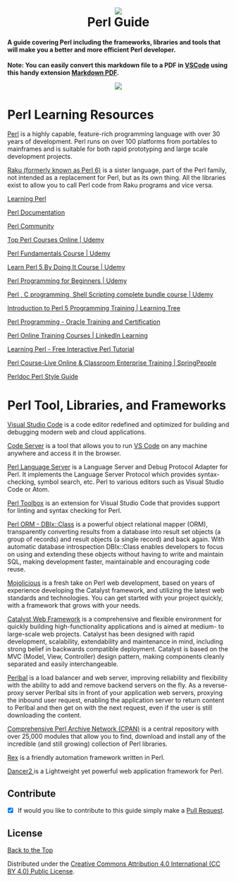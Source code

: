 <h1 align="center">
 <img src="https://user-images.githubusercontent.com/45159366/129494395-32e641a2-0183-405d-913a-43925b97ea2f.png">
  <br />
 Perl Guide
</h1>

#### A guide covering Perl including the frameworks, libraries and tools that will make you a better and more efficient Perl developer.

**Note: You can easily convert this markdown file to a PDF in [VSCode](https://code.visualstudio.com/) using this handy extension [Markdown PDF](https://marketplace.visualstudio.com/items?itemName=yzane.markdown-pdf).**

<p align="center">
 <img src="https://user-images.githubusercontent.com/45159366/129494398-4ce6761d-6da5-4ee7-8dd8-62d9a9fafe90.png">
  <br />
</p>

# Perl Learning Resources

[Perl](https://www.perl.org/) is a highly capable, feature-rich programming language with over 30 years of development. Perl runs on over 100 platforms from portables to mainframes and is suitable for both rapid prototyping and large scale development projects.

[Raku (formerly known as Perl 6)](https://www.perl.org/about.html) is a sister language, part of the Perl family, not intended as a replacement for Perl, but as its own thing. All the libraries exist to allow you to call Perl code from Raku programs and vice versa.

[Learning Perl](https://www.perl.org/learn.html)

[Perl Documentation](https://www.perl.org/docs.html)

[Perl Community](https://www.perl.org/community.html)

[Top Perl Courses Online | Udemy](https://www.udemy.com/topic/perl/)

[Perl Fundamentals Course | Udemy](https://www.udemy.com/course/perl-fundamentals/)

[Learn Perl 5 By Doing It Course | Udemy](https://www.udemy.com/course/perltutorial/)

[Perl Programming for Beginners | Udemy](https://www.udemy.com/course/perl-programming-for-beginners/)

[Perl , C programming, Shell Scripting complete bundle course | Udemy](https://www.udemy.com/course/perl-programming-for-beginners-b/)

[Introduction to Perl 5 Programming Training | Learning Tree](https://www.learningtree.com/courses/431/introductory-perl-5-programming-training/)

[Perl Programming - Oracle Training and Certification](https://education.oracle.com/perl-programming/courP_1278)

[Perl Online Training Courses | LinkedIn Learning](https://www.linkedin.com/learning/topics/perl)

[Learning Perl - Free Interactive Perl Tutorial](https://www.learn-perl.org/)

[Perl Course-Live Online & Classroom Enterprise Training | SpringPeople](https://www.springpeople.com/perl-training)

[Perldoc Perl Style Guide](https://perldoc.perl.org/perldocstyle)

# Perl Tool, Libraries, and Frameworks

[Visual Studio Code](https://code.visualstudio.com/) is a code editor redefined and optimized for building and debugging modern web and cloud applications.

[Code Server](https://coder.com/) is a tool that allows you to run [VS Code](https://code.visualstudio.com/) on any machine anywhere and access it in the browser.

[Perl Language Server](https://marketplace.visualstudio.com/items?itemName=richterger.perl) is a Language Server and Debug Protocol Adapter for Perl. It implements the Language Server Protocol which provides syntax-checking, symbol search, etc. Perl to various editors such as Visual Studio Code or Atom.

[Perl Toolbox](https://marketplace.visualstudio.com/items?itemName=d9705996.perl-toolbox) is an extension for Visual Studio Code that provides support for linting and syntax checking for Perl.

[Perl ORM - DBIx::Class](https://www.perl.org/about/whitepapers/perl-database-orm.html) is a powerful object relational mapper (ORM), transparently converting results from a database into result set objects (a group of records) and result objects (a single record) and back again. With automatic database introspection DBIx::Class enables developers to focus on using and extending these objects without having to write and maintain SQL, making development faster, maintainable and encouraging code reuse.

[Mojolicious](https://mojolicious.org/) is a fresh take on Perl web development, based on years of experience developing the Catalyst framework, and utilizing the latest web standards and technologies. You can get started with your project quickly, with a framework that grows with your needs.

[Catalyst Web Framework](https://www.perl.org/about/whitepapers/perl-webframework.html) is a comprehensive and flexible environment for quickly building high-functionality applications and is aimed at medium- to large-scale web projects. Catalyst has been designed with rapid development, scalability, extendability and maintenance in mind, including strong belief in backwards compatible deployment. Catalyst is based on the MVC (Model, View, Controller) design pattern, making components cleanly separated and easily interchangeable.

[Perlbal](https://metacpan.org/module/Perlbal) is a load balancer and web server, improving reliability and flexibility with the ability to add and remove backend servers on the fly. As a reverse-proxy server Perlbal sits in front of your application web servers, proxying the inbound user request, enabling the application server to return content to Perlbal and then get on with the next request, even if the user is still downloading the content.

[Comprehensive Perl Archive Network (CPAN)](https://www.perl.org/about/whitepapers/perl-cpan.html) is a central repository with over 25,000 modules that allow you to find, download and install any of the incredible (and still growing) collection of Perl libraries.

[Rex](https://www.rexify.org/) is a  friendly automation framework written in Perl.

[Dancer2 ](https://github.com/PerlDancer/Dancer2) is a Lightweight yet powerful web application framework for Perl.

## Contribute

- [x] If would you like to contribute to this guide simply make a [Pull Request](https://github.com/mikeroyal/Perl-Guide/pulls).


## License
[Back to the Top](https://github.com/mikeroyal/Perl-Guide#table-of-contents)

Distributed under the [Creative Commons Attribution 4.0 International (CC BY 4.0) Public License](https://creativecommons.org/licenses/by/4.0/).
